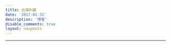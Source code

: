 ```yaml
---
title: 出海利器
date: '2017-01-31'
description: '博客'
disable_comments: true
layout: navposts
---
```

------

